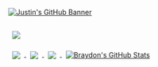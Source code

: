 [![Justin's GitHub Banner](./assets/GitHubHeader.png)](https://braydoncoyer.dev)

<!-- <!-- Pinned Repositories -- > -->

<a href="https://github.com/Justin-OwiStudent/WowCraft">
  <img align="center" style="margin:1rem 0.5rem" src="https://github-readme-stats.vercel.app/api/pin/?username=Justin-OwiStudnet&repo=tailwindcss-v2-dark-mode-template&title_color=ffffff&text_color=c9cacc&icon_color=4AB197&bg_color=1A2B34" />
</a>

<br>

<a href="https://github.com/Justin-OwiStudent/SkinsGive">
  <img align="center" style="margin:0.5rem" src="https://github-readme-stats.vercel.app/api/pin/?username=Justin-OwiStudnet&repo=ng-limeade&title_color=ffffff&text_color=c9cacc&icon_color=4AB197&bg_color=1A2B34" />
</a>

<a href="https://github.com/Justin-OwiStudent/Broad-Board">
  <img align="center" style="margin:0.5rem" src="https://github-readme-stats.vercel.app/api/pin/?username=Justin-OwiStudnet&repo=officeapi&title_color=ffffff&text_color=c9cacc&icon_color=4AB197&bg_color=1A2B34" />
</a>

<!-- <!-- GitHub Stats -- > -->

<a href="https://github.com/braydoncoyer">
  <img align="center" style="margin:0.5rem" src="https://github-readme-stats.vercel.app/api/top-langs/?username=Justin-OwiStudnet&hide=html,css&title_color=ffffff&text_color=c9cacc&icon_color=4AB197&bg_color=1A2B34" />
</a>

<a href="https://github.com/braydoncoyer">
  <img align="center" style="margin:0.5rem" src="https://github-readme-stats.vercel.app/api?username=Justin-OwiStudnet&show_icons=true&line_height=27&count_private=true&title_color=ffffff&text_color=c9cacc&icon_color=4AB097&bg_color=1A2B34" alt="Braydon's GitHub Stats" />
</a>